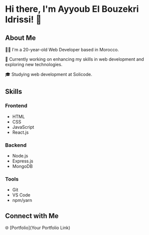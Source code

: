 # Hi there, I'm Ayyoub El Bouzekri Idrissi! 👋

## About Me

👨‍💻 I'm a 20-year-old Web Developer based in Morocco.

💼 Currently working on enhancing my skills in web development and exploring new technologies.

🎓 Studying web development at Solicode.

## Skills

### Frontend

- HTML
- CSS
- JavaScript
- React.js

### Backend

- Node.js
- Express.js
- MongoDB

### Tools

- Git
- VS Code
- npm/yarn

## Connect with Me

🌐 [Portfolio](Your Portfolio Link)

